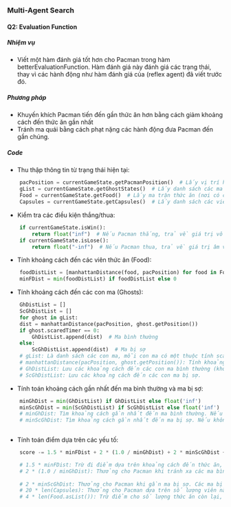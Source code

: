 ### Multi-Agent Search

#### Q2: Evaluation Function

##### Nhiệm vụ

- Viết một hàm đánh giá tốt hơn cho Pacman trong hàm betterEvaluationFunction. Hàm đánh giá này đánh giá các trạng thái, thay vì các hành động như hàm đánh giá của (reflex agent) đã viết trước đó.


##### Phương pháp

- Khuyến khích Pacman tiến đến gần thức ăn hơn bằng cách giảm khoảng cách đến thức ăn gần nhất
- Tránh ma quái bằng cách phạt nặng các hành động đưa Pacman đến gần chúng.

##### Code

- Thu thập thông tin từ trạng thái hiện tại:

```python
    pacPosition = currentGameState.getPacmanPosition()  # Lấy vị trí hiện tại của Pacman
    gList = currentGameState.getGhostStates()  # Lấy danh sách các ma trong trò chơi
    Food = currentGameState.getFood()  # Lấy ma trận thức ăn (nơi có các viên thức ăn)
    Capsules = currentGameState.getCapsules()  # Lấy danh sách các viên năng lượng (capsules)
```

- Kiểm tra các điều kiện thắng/thua:

```python
    if currentGameState.isWin():
        return float("inf")  # Nếu Pacman thắng, trả về giá trị vô cùng
    if currentGameState.isLose():
        return float("-inf")  # Nếu Pacman thua, trả về giá trị âm vô cùng
```

- Tính khoảng cách đến các viên thức ăn (Food):

```python
    foodDistList = [manhattanDistance(food, pacPosition) for food in Food.asList()]
    minFDist = min(foodDistList) if foodDistList else 0
```

- Tính khoảng cách đến các con ma (Ghosts):

```python
    GhDistList = []
    ScGhDistList = []
    for ghost in gList:
    dist = manhattanDistance(pacPosition, ghost.getPosition())
    if ghost.scaredTimer == 0:
        GhDistList.append(dist)  # Ma bình thường
    else:
        ScGhDistList.append(dist)  # Ma bị sợ
    # gList: Là danh sách các con ma, mỗi con ma có một thuộc tính scaredTimer cho biết liệu con ma đó có bị sợ hay không.
    # manhattanDistance(pacPosition, ghost.getPosition()): Tính khoảng cách Manhattan giữa Pacman và mỗi con ma.
    # GhDistList: Lưu các khoảng cách đến các con ma bình thường (không bị sợ).
    # ScGhDistList: Lưu các khoảng cách đến các con ma bị sợ.
```
- Tính toán khoảng cách gần nhất đến ma bình thường và ma bị sợ:

```python
    minGhDist = min(GhDistList) if GhDistList else float('inf')
    minScGhDist = min(ScGhDistList) if ScGhDistList else float('inf')
    # minGhDist: Tìm khoảng cách gần nhất đến ma bình thường. Nếu không có ma bình thường, trả về giá trị vô cùng (Pacman không phải tránh ma).
    # minScGhDist: Tìm khoảng cách gần nhất đến ma bị sợ. Nếu không có ma bị sợ, trả về giá trị vô cùng.
    
```
- Tính toán điểm dựa trên các yếu tố:

```python
    score -= 1.5 * minFDist + 2 * (1.0 / minGhDist) + 2 * minScGhDist + 20 * len(Capsules) + 4 * len(Food.asList())

    # 1.5 * minFDist: Trừ đi điểm dựa trên khoảng cách đến thức ăn, khuyến khích Pacman tiến gần tới thức ăn. Trọng số 1.5 là một giá trị được chọn ngẫu nhiên và có thể điều chỉnh.
    # 2 * (1.0 / minGhDist): Thưởng cho Pacman khi tránh xa các ma bình thường. minGhDist càng nhỏ, điểm càng bị trừ. Tuy nhiên, thay vì trừ trực tiếp, ta sử dụng 1.0 / minGhDist để # tạo ra một hệ số thưởng nhỏ hơn cho các ma xa.
    
    # 2 * minScGhDist: Thưởng cho Pacman khi gần ma bị sợ. Các ma bị sợ có thể bị ăn và tăng điểm cho Pacman.
    # 20 * len(Capsules): Thưởng cho Pacman dựa trên số lượng viên năng lượng (capsules) còn lại, khuyến khích Pacman thu thập chúng.
    # 4 * len(Food.asList()): Trừ điểm cho số lượng thức ăn còn lại, khuyến khích Pacman ăn hết thức ăn nhanh chóng.
    
```